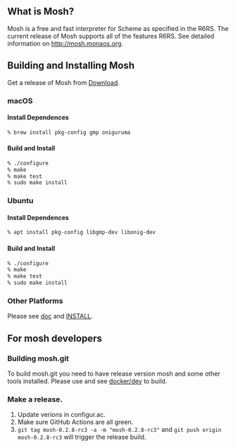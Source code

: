 ## What is Mosh?
Mosh is a free and fast interpreter for Scheme as specified in the R6RS.
The current release of Mosh supports all of the features R6RS.
See detailed information on http://mosh.monaos.org.

## Building and Installing Mosh
Get a release of Mosh from [Download](https://github.com/higepon/mosh/releases).

### macOS
#### Install Dependences
```sh
% brew install pkg-config gmp oniguruma
```

#### Build and Install
```sh
% ./configure
% make
% make test
% sudo make install
```

### Ubuntu

#### Install Dependences
```sh
% apt install pkg-config libgmp-dev libonig-dev
```

#### Build and Install
```sh
% ./configure
% make
% make test
% sudo make install
```

### Other Platforms
Please see [doc](https://github.com/higepon/mosh/tree/master/doc) and [INSTALL](https://github.com/higepon/mosh/blob/master/INSTALL).

## For mosh developers
### Building mosh.git
To build mosh.git you need to have release version mosh and some other tools installed. Please use and see [docker/dev](https://github.com/higepon/mosh/tree/master/docker/) to build.

### Make a release.
1. Update verions in configur.ac.
1. Make sure GitHub Actions are all green.
1. ```git tag mosh-0.2.8-rc3 -a -m "mosh-0.2.8-rc3"``` and ```git push origin mosh-0.2.8-rc3``` will trigger the release build.

